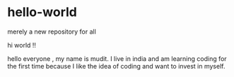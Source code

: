 # hello-world
merely a new repository for all

hi world !!

hello everyone , my name is mudit. I live in india and am learning coding for the first time because I like the idea of coding and want to invest in myself. 
